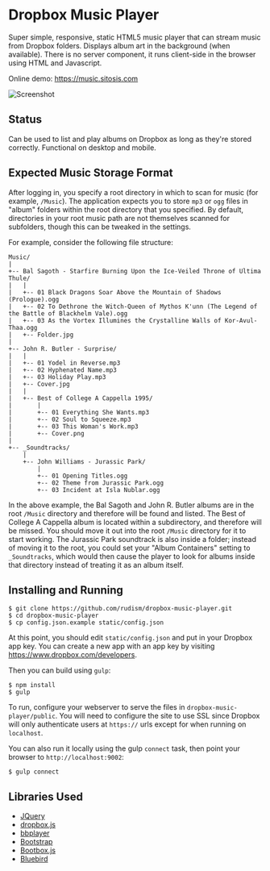 # Dropbox Music Player

Super simple, responsive, static HTML5 music player that can stream music from Dropbox folders. Displays album art in the background (when available). There is no server component, it runs client-side in the browser using HTML and Javascript.

Online demo: https://music.sitosis.com

![Screenshot](http://i.imgur.com/pcoP8aL.png)

## Status

Can be used to list and play albums on Dropbox as long as they're stored correctly. Functional on desktop and mobile.

## Expected Music Storage Format

After logging in, you specify a root directory in which to scan for music (for example, `/Music`). The application expects you to store `mp3` or `ogg` files in "album" folders within the root directory that you specified. By default, directories in your root music path are not themselves scanned for subfolders, though this can be tweaked in the settings.

For example, consider the following file structure:

```
Music/
|
+-- Bal Sagoth - Starfire Burning Upon the Ice-Veiled Throne of Ultima Thule/
|   |
|   +-- 01 Black Dragons Soar Above the Mountain of Shadows (Prologue).ogg
|   +-- 02 To Dethrone the Witch-Queen of Mythos K'unn (The Legend of the Battle of Blackhelm Vale).ogg
|   +-- 03 As the Vortex Illumines the Crystalline Walls of Kor-Avul-Thaa.ogg
|   +-- Folder.jpg
|
+-- John R. Butler - Surprise/
|   |
|   +-- 01 Yodel in Reverse.mp3
|   +-- 02 Hyphenated Name.mp3
|   +-- 03 Holiday Play.mp3
|   +-- Cover.jpg
|   |
|   +-- Best of College A Cappella 1995/
|       |
|       +-- 01 Everything She Wants.mp3
|       +-- 02 Soul to Squeeze.mp3
|       +-- 03 This Woman's Work.mp3
|       +-- Cover.png
|       
+-- _Soundtracks/
    |
    +-- John Williams - Jurassic Park/
        |
        +-- 01 Opening Titles.ogg
        +-- 02 Theme from Jurassic Park.ogg
        +-- 03 Incident at Isla Nublar.ogg
```

In the above example, the Bal Sagoth and John R. Butler albums are in the root `/Music` directory and therefore will be found and listed. The Best of College A Cappella album is located within a subdirectory, and therefore will be missed. You should move it out into the root `/Music` directory for it to start working. The Jurassic Park soundtrack is also inside a folder; instead of moving it to the root, you could set your "Album Containers" setting to `_Soundtracks`, which would then cause the player to look for albums inside that directory instead of treating it as an album itself.

## Installing and Running

```
$ git clone https://github.com/rudism/dropbox-music-player.git
$ cd dropbox-music-player
$ cp config.json.example static/config.json
```

At this point, you should edit `static/config.json` and put in your Dropbox app key. You can create a new app with an app key by visiting https://www.dropbox.com/developers.

Then you can build using `gulp`:

```
$ npm install
$ gulp
```

To run, configure your webserver to serve the files in `dropbox-music-player/public`. You will need to configure the site to use SSL since Dropbox will only authenticate users at `https://` urls except for when running on `localhost`.

You can also run it locally using the gulp `connect` task, then point your browser to `http://localhost:9002`:

```
$ gulp connect
```

## Libraries Used

- [JQuery](http://jquery.com)
- [dropbox.js](https://github.com/dropbox/dropbox-js)
- [bbplayer](https://github.com/73rhodes/bbplayer)
- [Bootstrap](http://getbootstrap.com)
- [Bootbox.js](http://bootboxjs.com)
- [Bluebird](https://github.com/petkaantonov/bluebird)
